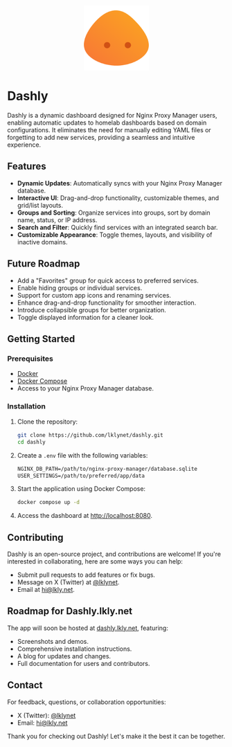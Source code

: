 <p align="center">
  <img src="/static/assets/dashly.svg" alt="Dashly Logo" height="150">

# Dashly

</p>

Dashly is a dynamic dashboard designed for Nginx Proxy Manager users, enabling automatic updates to homelab dashboards based on domain configurations. It eliminates the need for manually editing YAML files or forgetting to add new services, providing a seamless and intuitive experience.

## Features

- **Dynamic Updates**: Automatically syncs with your Nginx Proxy Manager database.
- **Interactive UI**: Drag-and-drop functionality, customizable themes, and grid/list layouts.
- **Groups and Sorting**: Organize services into groups, sort by domain name, status, or IP address.
- **Search and Filter**: Quickly find services with an integrated search bar.
- **Customizable Appearance**: Toggle themes, layouts, and visibility of inactive domains.

## Future Roadmap

- Add a "Favorites" group for quick access to preferred services.
- Enable hiding groups or individual services.
- Support for custom app icons and renaming services.
- Enhance drag-and-drop functionality for smoother interaction.
- Introduce collapsible groups for better organization.
- Toggle displayed information for a cleaner look.

## Getting Started

### Prerequisites

- [Docker](https://www.docker.com/)
- [Docker Compose](https://docs.docker.com/compose/)
- Access to your Nginx Proxy Manager database.

### Installation

1. Clone the repository:

   ```bash
   git clone https://github.com/lklynet/dashly.git
   cd dashly
   ```

2. Create a `.env` file with the following variables:

   ```env
   NGINX_DB_PATH=/path/to/nginx-proxy-manager/database.sqlite
   USER_SETTINGS=/path/to/preferred/app/data
   ```

3. Start the application using Docker Compose:

   ```bash
   docker compose up -d
   ```

4. Access the dashboard at [http://localhost:8080](http://localhost:8080).

## Contributing

Dashly is an open-source project, and contributions are welcome! If you're interested in collaborating, here are some ways you can help:

- Submit pull requests to add features or fix bugs.
- Message on X (Twitter) at [@lklynet](https://twitter.com/lklynet).
- Email at [hi@lkly.net](mailto:hi@lkly.net).

## Roadmap for Dashly.lkly.net

The app will soon be hosted at [dashly.lkly.net](https://dashly.lkly.net), featuring:

- Screenshots and demos.
- Comprehensive installation instructions.
- A blog for updates and changes.
- Full documentation for users and contributors.

## Contact

For feedback, questions, or collaboration opportunities:

- X (Twitter): [@lklynet](https://twitter.com/lklynet)
- Email: [hi@lkly.net](mailto:hi@lkly.net)

Thank you for checking out Dashly! Let's make it the best it can be together.
